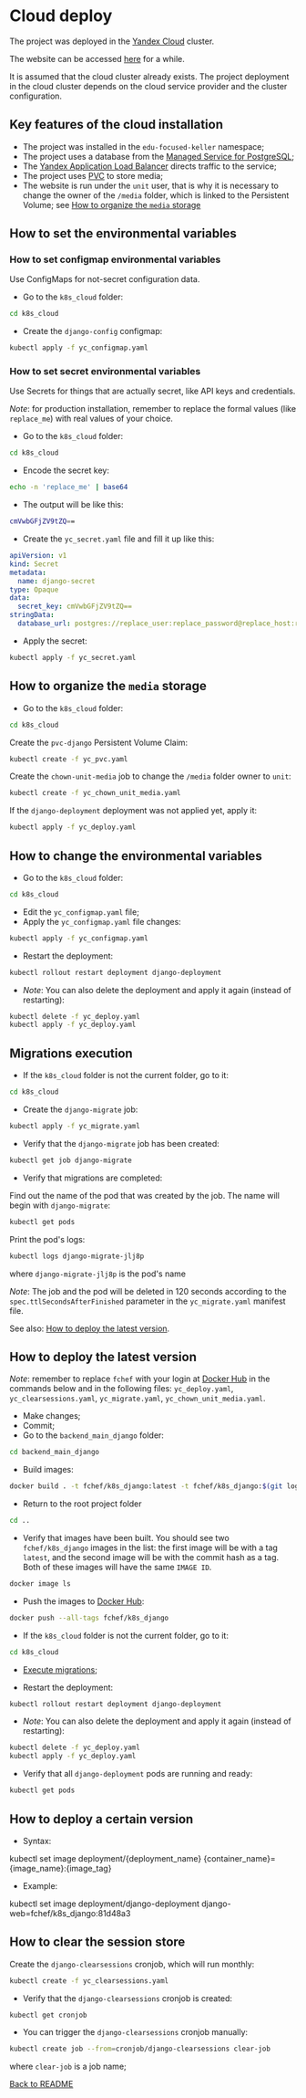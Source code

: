 # Cloud deploy

The project was deployed in the [Yandex Cloud](https://cloud.yandex.com/en/) cluster.

The website can be accessed [here](https://edu-focused-keller.sirius-k8s.dvmn.org/) for a while.

It is assumed that the cloud cluster already exists. The project deployment in the cloud cluster depends on the cloud service provider and the cluster configuration.

## Key features of the cloud installation

- The project was installed in the `edu-focused-keller` namespace;
- The project uses a database from the [Managed Service for PostgreSQL](https://cloud.yandex.ru/docs/managed-postgresql/quickstart?from=int-console-help-center-or-nav);
- The [Yandex Application Load Balancer](https://cloud.yandex.ru/docs/application-load-balancer/concepts/?from=int-console-help-center-or-nav) directs traffic to the service;
- The project uses [PVC](https://cloud.yandex.com/en/docs/managed-kubernetes/operations/volumes/dynamic-create-pv#create-pvc) to store media;
- The website is run under the `unit` user, that is why it is necessary to change the owner of the `/media` folder, which is linked to the Persistent Volume; see [How to organize the `media` storage](#how-to-organize-the-media-storage)

## How to set the environmental variables

### How to set configmap environmental variables

Use ConfigMaps for not-secret configuration data.

- Go to the `k8s_cloud` folder:

```bash
cd k8s_cloud
```

- Create the `django-config` configmap:

```bash
kubectl apply -f yc_configmap.yaml
```

### How to set secret environmental variables

Use Secrets for things that are actually secret, like API keys and credentials.

_Note_: for production installation, remember to replace the formal values (like `replace_me`) with real values of your choice.

- Go to the `k8s_cloud` folder:

```bash
cd k8s_cloud
```

- Encode the secret key:

```bash
echo -n 'replace_me' | base64
```

- The output will be like this:

```bash
cmVwbGFjZV9tZQ==
```

- Create the `yc_secret.yaml` file and fill it up like this:

```yaml
apiVersion: v1
kind: Secret
metadata:
  name: django-secret
type: Opaque
data:
  secret_key: cmVwbGFjZV9tZQ==
stringData:
  database_url: postgres://replace_user:replace_password@replace_host:replace_port/replace_db
```

- Apply the secret:

```bash
kubectl apply -f yc_secret.yaml
```

## How to organize the `media` storage

- Go to the `k8s_cloud` folder:

```bash
cd k8s_cloud
```

Create the `pvc-django` Persistent Volume Claim:

```bash
kubectl create -f yc_pvc.yaml
```

Create the `chown-unit-media` job to change the `/media` folder owner to `unit`:

```bash
kubectl create -f yc_chown_unit_media.yaml
```

If the `django-deployment` deployment was not applied yet, apply it:

```bash
kubectl apply -f yc_deploy.yaml
```

## How to change the environmental variables

- Go to the `k8s_cloud` folder:

```bash
cd k8s_cloud
```

- Edit the `yc_configmap.yaml` file;
- Apply the `yc_configmap.yaml` file changes:

```bash
kubectl apply -f yc_configmap.yaml
```

- Restart the deployment:

```bash
kubectl rollout restart deployment django-deployment
```

- _Note_: You can also delete the deployment and apply it again (instead of restarting):

```bash
kubectl delete -f yc_deploy.yaml
kubectl apply -f yc_deploy.yaml
```

## Migrations execution

- If the `k8s_cloud` folder is not the current folder, go to it:

```bash
cd k8s_cloud
```

- Create the `django-migrate` job:

```bash
kubectl apply -f yc_migrate.yaml
```

- Verify that the `django-migrate` job has been created:

```bash
kubectl get job django-migrate
```

- Verify that migrations are completed:

Find out the name of the pod that was created by the job. The name will begin with `django-migrate`:

```bash
kubectl get pods
```

Print the pod's logs:

```bash
kubectl logs django-migrate-jlj8p
```

where `django-migrate-jlj8p` is the pod's name

_Note_: The job and the pod will be deleted in 120 seconds according to the `spec.ttlSecondsAfterFinished` parameter in the `yc_migrate.yaml` manifest file.

See also: [How to deploy the latest version](#how-to-deploy-the-latest-version).

## How to deploy the latest version

_Note_: remember to replace `fchef` with your login at [Docker Hub](https://hub.docker.com/) in the commands below and in the following files: `yc_deploy.yaml`, `yc_clearsessions.yaml`, `yc_migrate.yaml`, `yc_chown_unit_media.yaml`.

- Make changes;
- Commit;
- Go to the `backend_main_django` folder:

```bash
cd backend_main_django
```

- Build images:

```bash
docker build . -t fchef/k8s_django:latest -t fchef/k8s_django:$(git log -1 --pretty=%h)
```

- Return to the root project folder

```bash
cd ..
```

- Verify that images have been built. You should see two `fchef/k8s_django` images in the list: the first image will be with a tag `latest`, and the second image will be with the commit hash as a tag. Both of these images will have the same `IMAGE ID`.

```bash
docker image ls
```

- Push the images to [Docker Hub](https://hub.docker.com/):

```bash
docker push --all-tags fchef/k8s_django
```

- If the `k8s_cloud` folder is not the current folder, go to it:

```bash
cd k8s_cloud
```

- [Execute migrations](#migrations-execution);

- Restart the deployment:

```bash
kubectl rollout restart deployment django-deployment
```

- _Note_: You can also delete the deployment and apply it again (instead of restarting):

```bash
kubectl delete -f yc_deploy.yaml
kubectl apply -f yc_deploy.yaml
```

- Verify that all `django-deployment` pods are running and ready:

```bash
kubectl get pods
```

## How to deploy a certain version

- Syntax:

kubectl set image deployment/{deployment_name} {container_name}={image_name}:{image_tag}

- Example:

kubectl set image deployment/django-deployment django-web=fchef/k8s_django:81d48a3

## How to clear the session store

Create the `django-clearsessions` cronjob, which will run monthly:

```bash
kubectl create -f yc_clearsessions.yaml
```

- Verify that the `django-clearsessions` cronjob is created:

```bash
kubectl get cronjob
```

- You can trigger the `django-clearsessions` cronjob manually:

```bash
kubectl create job --from=cronjob/django-clearsessions clear-job
```

where `clear-job` is a job name;

[Back to README](../README.md)
